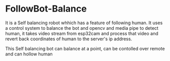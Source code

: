 # FollowBot-Balance
It is a Self balancing robot whhich has a feature of following human. It uses a control system to balance the bot and opencv and media pipe to detect human, it takes video stream from esp32cam and process that video and revert back coordinates of human to the server's ip address.

This Self balancing bot can balance at a point, can be contolled over remote and can hollow human
